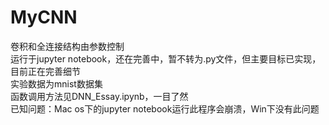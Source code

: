 # MyCNN</br>
卷积和全连接结构由参数控制</br>
运行于jupyter notebook，还在完善中，暂不转为.py文件，但主要目标已实现，目前正在完善细节</br>
实验数据为mnist数据集</br>
函数调用方法见DNN_Essay.ipynb，一目了然</br>
已知问题：Mac os下的jupyter notebook运行此程序会崩溃，Win下没有此问题
